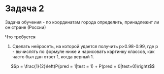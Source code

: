 # Задача 2

Задача обучения - по координатам города определить, принадлежит ли он стране (России)

Что требуется
1) Сделать нейросеть, на которой удается получить p>0.98-0.99, где p - вычислять по формуле ниже и нарисовать картинку классов, как часто был дан ответ 1, когда верный 1.

$$p = \frac{1}{2}\left(P(pred = 1|test = 1) + P(pred = 0|test=0)\right)$$